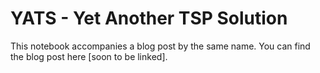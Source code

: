# YATS - Yet Another TSP Solution

This notebook accompanies a blog post by the same name.
You can find the blog post here [soon to be linked].
